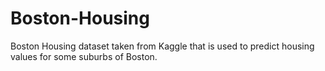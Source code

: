 # Boston-Housing

Boston Housing dataset taken from Kaggle that is used to predict housing values for some suburbs of Boston.
